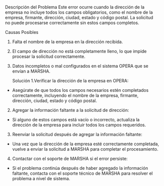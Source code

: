 Descripción del Problema
Este error ocurre cuando la dirección de la empresa no incluye todos los campos obligatorios, como el nombre de la empresa, firmante, dirección, ciudad, estado y código postal. 
La solicitud no puede procesarse correctamente sin estos campos completos.

Causas Posibles
1. Falta el nombre de la empresa en la dirección recibida.
2. El campo de dirección no está completamente lleno, lo que impide procesar la solicitud correctamente.
3. Datos incompletos o mal configurados en el sistema OPERA que se envían a MARSHA.

   Solución
1.Verificar la dirección de la empresa en OPERA:

* Asegúrate de que todos los campos necesarios estén completados correctamente, incluyendo el nombre de la empresa, firmante, dirección, ciudad, estado y código postal.

2. Agregar la información faltante a la solicitud de dirección:

* Si alguno de estos campos está vacío o incorrecto, actualiza la dirección de la empresa para incluir todos los campos requeridos.

3. Reenviar la solicitud después de agregar la información faltante:

* Una vez que la dirección de la empresa esté correctamente completada, vuelve a enviar la solicitud a MARSHA para completar el procesamiento.

4. Contactar con el soporte de MARSHA si el error persiste:

* Si el problema continúa después de haber agregado la información faltante, contacta con el soporte técnico de MARSHA para resolver el problema a nivel de sistema.
